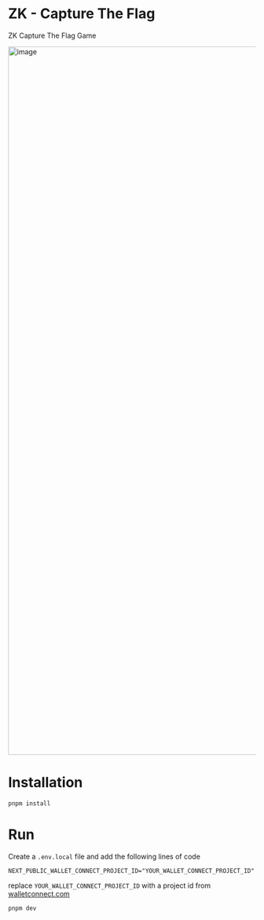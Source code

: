 # ZK - Capture The Flag

ZK Capture The Flag Game

<img width="1440" alt="image" src="https://github.com/Sneh1999/zk-capture-the-flag/assets/35871990/a48a633d-ba1e-4dc0-ace4-5b02c5c3fa46">


# Installation

```
pnpm install
```

# Run

Create a `.env.local` file and add the following lines of code

```
NEXT_PUBLIC_WALLET_CONNECT_PROJECT_ID="YOUR_WALLET_CONNECT_PROJECT_ID"
```

replace `YOUR_WALLET_CONNECT_PROJECT_ID` with a project id from [walletconnect.com](walletconnect.com)

```
pnpm dev
```
